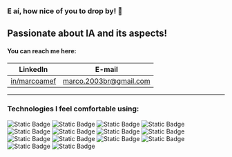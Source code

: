 ### E aí, how nice of you to drop by! 👋

## Passionate about IA and its aspects!

#### You can reach me here:
| LinkedIn | E-mail |
| - | - |
| [in/marcoamef](https://www.linkedin.com/in/marcoamef/) | [marco.2003br@gmail.com](mailto:marco.2003br@gmail.com) |
---
### Technologies I feel comfortable using:
![Static Badge](https://img.shields.io/badge/python-%23ffffff?style=for-the-badge&logo=python&logoColor=white&labelColor=%233776AB) ![Static Badge](https://img.shields.io/badge/git-%23ffffff?style=for-the-badge&logo=git&logoColor=white&labelColor=%23F05032) ![Static Badge](https://img.shields.io/badge/pandas-%23ffffff?style=for-the-badge&logo=pandas&logoColor=white&labelColor=%23150458) ![Static Badge](https://img.shields.io/badge/matplotlib-%23ffffff?style=for-the-badge) ![Static Badge](https://img.shields.io/badge/seaborn-%23ffffff?style=for-the-badge) ![Static Badge](https://img.shields.io/badge/plotly-%23ffffff?style=for-the-badge&logo=plotly&logoColor=white&labelColor=%233F4F75) ![Static Badge](https://img.shields.io/badge/numpy-%23ffffff?style=for-the-badge&logo=numpy&logoColor=white&labelColor=%23013243) ![Static Badge](https://img.shields.io/badge/databricks-%23ffffff?style=for-the-badge&logo=databricks&logoColor=white&labelColor=%23FF3621) ![Static Badge](https://img.shields.io/badge/postgresql-%23ffffff?style=for-the-badge&logo=postgresql&logoColor=white&labelColor=%234169E1) ![Static Badge](https://img.shields.io/badge/mongodb-%23ffffff?style=for-the-badge&logo=mongodb&logoColor=white&labelColor=%2347A248) ![Static Badge](https://img.shields.io/badge/sqlalchemy-%23ffffff?style=for-the-badge&logo=sqlalchemy&logoColor=white&labelColor=%23D71F00) ![Static Badge](https://img.shields.io/badge/jester-%23ffffff?style=for-the-badge&logo=plotly&logoColor=white&labelColor=%233F4F75) ![Static Badge](https://img.shields.io/badge/canva-%23ffffff?style=for-the-badge&logo=canva&logoColor=white&labelColor=%2300C4CC) ![Static Badge](https://img.shields.io/badge/latex-%23ffffff?style=for-the-badge&logo=latex&logoColor=white&labelColor=%23008080)


